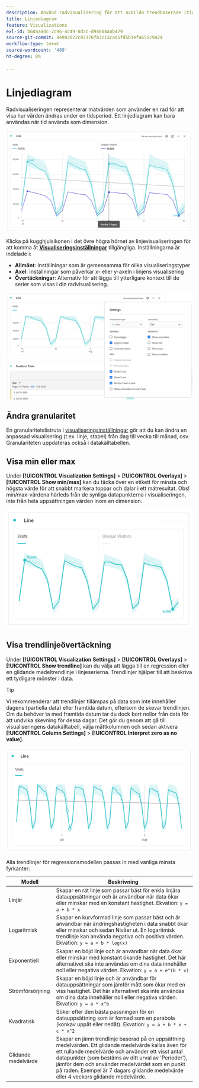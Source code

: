 ```yaml
---
description: Använd radvisualisering för att avbilda trendbaserade (tidsbaserade) datauppsättningar
title: Linjediagram
feature: Visualizations
exl-id: b68aa8dc-2c96-4c49-8d3c-d94804aab479
source-git-commit: 8e902022c07376fb3c13cad5fd5b1efa655c9424
workflow-type: tm+mt
source-wordcount: '489'
ht-degree: 0%

---
```


# Linjediagram

Radvisualiseringen representerar mätvärden som använder en rad för att visa hur värden ändras under en tidsperiod. Ett linjediagram kan bara användas när tid används som dimension.

![Radvisualisering](assets/line-viz.png)

Klicka på kugghjulsikonen i det övre högra hörnet av linjevisualiseringen för att komma åt [**Visualiseringsinställningar**](freeform-analysis-visualizations.md) tillgängliga. Inställningarna är indelade i:

* **Allmänt**: Inställningar som är gemensamma för olika visualiseringstyper
* **Axel**: Inställningar som påverkar x- eller y-axeln i linjens visualisering
* **Övertäckningar**: Alternativ för att lägga till ytterligare kontext till de serier som visas i din radvisualisering.

![Visualiseringsinställningar](assets/viz-settings-modal.png)

## Ändra granularitet

En granularitetslistruta i [visualiseringsinställningar](freeform-analysis-visualizations.md) gör att du kan ändra en anpassad visualisering (t.ex. linje, stapel) från dag till vecka till månad, osv. Granulariteten uppdateras också i datakälltabellen.

## Visa min eller max

Under **[!UICONTROL Visualization Settings]** > **[!UICONTROL Overlays]** > **[!UICONTROL Show min/max]** kan du täcka över en etikett för minsta och högsta värde för att snabbt markera toppar och dalar i ett mätresultat. Obs! min/max-värdena härleds från de synliga datapunkterna i visualiseringen, inte från hela uppsättningen värden inom en dimension.

![Visa min/max](assets/min-max-labels.png)

## Visa trendlinjeövertäckning

Under **[!UICONTROL Visualization Settings]** > **[!UICONTROL Overlays]** > **[!UICONTROL Show trendline]** kan du välja att lägga till en regression eller en glidande medeltrendlinje i linjeserierna. Trendlinjer hjälper till att beskriva ett tydligare mönster i data.

>[!TIP]
>
>Vi rekommenderar att trendlinjer tillämpas på data som inte innehåller dagens (partiella data) eller framtida datum, eftersom de skevar trendlinjen. Om du behöver ta med framtida datum tar du dock bort nollor från data för att undvika skevning för dessa dagar. Det gör du genom att gå till visualiseringens datakälltabell, välja måttkolumnen och sedan aktivera **[!UICONTROL Column Settings]** > **[!UICONTROL Interpret zero as no value]**.

![Linjär trendlinje](assets/show-linear-trendline.png)

Alla trendlinjer för regressionsmodellen passas in med vanliga minsta fyrkanter:

| Modell | Beskrivning |
| --- | --- |
| Linjär | Skapar en rät linje som passar bäst för enkla linjära datauppsättningar och är användbar när data ökar eller minskar med en konstant hastighet. Ekvation: `y = a + b * x` |
| Logaritmisk | Skapar en kurvformad linje som passar bäst och är användbar när ändringshastigheten i data snabbt ökar eller minskar och sedan Nivåer ut. En logaritmisk trendlinje kan använda negativa och positiva värden. Ekvation: `y = a + b * log(x)` |
| Exponentiell | Skapar en böjd linje och är användbar när data ökar eller minskar med konstant ökande hastighet. Det här alternativet ska inte användas om dina data innehåller noll eller negativa värden. Ekvation: `y = a + e^(b * x)` |
| Strömförsörjning | Skapar en böjd linje och är användbar för datauppsättningar som jämför mått som ökar med en viss hastighet. Det här alternativet ska inte användas om dina data innehåller noll eller negativa värden. Ekvation: `y = a * x^b` |
| Kvadratisk | Söker efter den bästa passningen för en datauppsättning som är formad som en parabola (konkav uppåt eller nedåt). Ekvation: `y = a + b * x + c * x^2` |
| Glidande medelvärde | Skapar en jämn trendlinje baserad på en uppsättning medelvärden. Ett glidande medelvärde kallas även för ett rullande medelvärde och använder ett visst antal datapunkter (som bestäms av ditt urval av &#39;Perioder&#39;), jämför dem och använder medelvärdet som en punkt på raden. Exempel är 7 dagars glidande medelvärde eller 4 veckors glidande medelvärde. |
